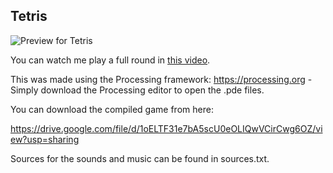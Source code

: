 ## Tetris
![Preview for Tetris](https://github.com/techiew/Tetris/blob/master/preview_tetris.gif)

You can watch me play a full round in [this video](https://www.youtube.com/watch?v=dOIRB8INP-0).

This was made using the Processing framework: https://processing.org - Simply download the Processing editor to open the .pde files.

You can download the compiled game from here: 

https://drive.google.com/file/d/1oELTF31e7bA5scU0eOLIQwVCirCwg6OZ/view?usp=sharing

Sources for the sounds and music can be found in sources.txt.


